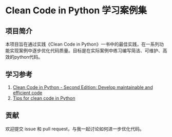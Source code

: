 # Clean Code in Python 学习案例集

## 项目简介
本项目旨在通过实践《Clean Code in Python》一书中的最佳实践，在一系列功能实现案例中逐步优化代码质量。目标是在实际案例中练习编写简洁、可维护、高效的python代码。

## 学习参考
1. [Clean Code in Python - Second Edition: Develop maintainable and efficient code](https://www.amazon.com/Clean-Code-Python-maintainable-efficient/dp/1800560214)
2. [Tips for clean code in Python](https://pybit.es/articles/tips-for-clean-code-in-python/)

## 贡献
欢迎提交 issue 和 pull request，与我一起讨论如何进一步优化代码。
